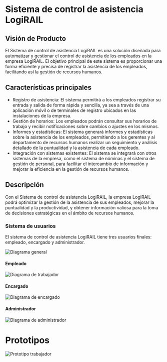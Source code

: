 # Sistema de control de asistencia LogiRAIL
## Visión de Producto

El Sistema de control de asistencia LogiRAIL es una solución diseñada para automatizar y gestionar el control de asistencia de los empleados en la empresa LogiRAIL. El objetivo principal de este sistema es proporcionar una forma eficiente y precisa de registrar la asistencia de los empleados, facilitando así la gestión de recursos humanos.

## Características principales
- Registro de asistencia: El sistema permitirá a los empleados registrar su entrada y salida de forma rápida y sencilla, ya sea a través de una aplicación móvil o de terminales de registro ubicados en las instalaciones de la empresa.
- Gestión de horarios: Los empleados podrán consultar sus horarios de trabajo y recibir notificaciones sobre cambios o ajustes en los mismos.
- Informes y estadísticas: El sistema generará informes y estadísticas sobre la asistencia de los empleados, permitiendo a los gerentes y al departamento de recursos humanos realizar un seguimiento y análisis detallado de la puntualidad y la asistencia de cada empleado.
- Integración con sistemas existentes: El sistema se integrará con otros sistemas de la empresa, como el sistema de nóminas y el sistema de gestión de personal, para facilitar el intercambio de información y mejorar la eficiencia en la gestión de recursos humanos.

## Descripción
Con el Sistema de control de asistencia LogiRAIL, la empresa LogiRAIL podrá optimizar la gestión de la asistencia de sus empleados, mejorar la puntualidad y la productividad, y obtener información valiosa para la toma de decisiones estratégicas en el ámbito de recursos humanos.

### Sistema de usuarios
El sistema de control de asistencia LogiRAIL tiene tres usuarios finales: empleado, encargado y administrador.

![Diagrama general](https://github.com/joanpaneque/LogiRAIL-project/blob/main/diagramaGeneral/diagramaGeneral.png)

#### Empleado
![Diagrama de trabajador](https://github.com/joanpaneque/LogiRAIL-project/blob/main/subsistemas/empleado/empleado.png)

#### Encargado
![Diagrama de encargado](https://github.com/joanpaneque/LogiRAIL-project/blob/main/subsistemas/encargado/encargado.png)

#### Administrador
![Diagrama de administrador](https://github.com/joanpaneque/LogiRAIL-project/blob/main/subsistemas/administrador/administrador.png)


# Prototipos
![Prototipo trabajador](https://github.com/joanpaneque/LogiRAIL-project/blob/main/subsistemas/prototipo/prototipo.png)
